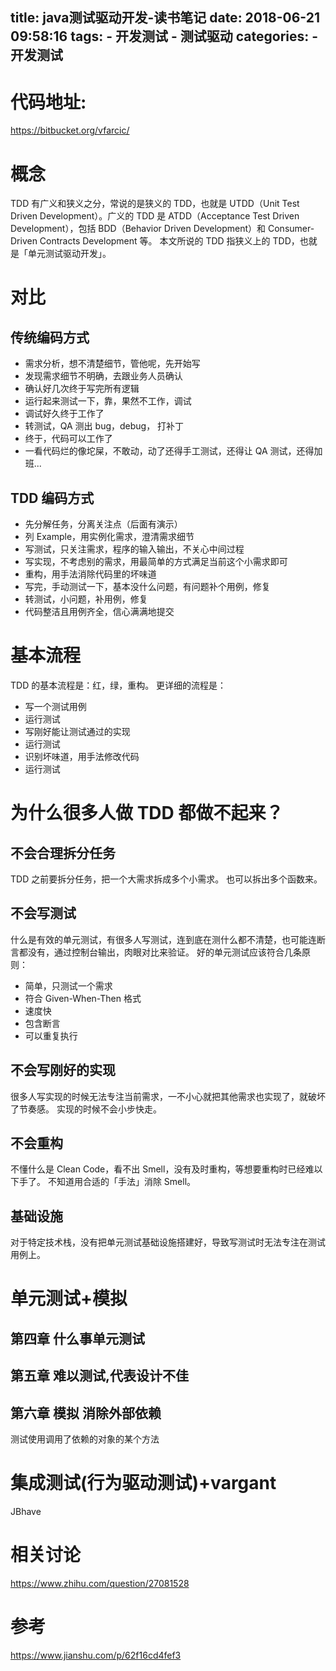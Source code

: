 title: java测试驱动开发-读书笔记
date: 2018-06-21 09:58:16
tags:
    - 开发测试
    - 测试驱动
categories:
    - 开发测试
---
# 代码地址:
https://bitbucket.org/vfarcic/


# 概念
TDD 有广义和狭义之分，常说的是狭义的 TDD，也就是 UTDD（Unit Test Driven Development）。广义的 TDD 是 ATDD（Acceptance Test Driven Development），包括 BDD（Behavior Driven Development）和 Consumer-Driven Contracts Development 等。
本文所说的 TDD 指狭义上的 TDD，也就是「单元测试驱动开发」。


# 对比
## 传统编码方式

- 需求分析，想不清楚细节，管他呢，先开始写
- 发现需求细节不明确，去跟业务人员确认
- 确认好几次终于写完所有逻辑
- 运行起来测试一下，靠，果然不工作，调试
- 调试好久终于工作了
- 转测试，QA 测出 bug，debug， 打补丁
- 终于，代码可以工作了
- 一看代码烂的像坨屎，不敢动，动了还得手工测试，还得让 QA 测试，还得加班...


## TDD 编码方式

- 先分解任务，分离关注点（后面有演示）
- 列 Example，用实例化需求，澄清需求细节
- 写测试，只关注需求，程序的输入输出，不关心中间过程
- 写实现，不考虑别的需求，用最简单的方式满足当前这个小需求即可
- 重构，用手法消除代码里的坏味道
- 写完，手动测试一下，基本没什么问题，有问题补个用例，修复
- 转测试，小问题，补用例，修复
- 代码整洁且用例齐全，信心满满地提交

# 基本流程
TDD 的基本流程是：红，绿，重构。
更详细的流程是：

- 写一个测试用例
- 运行测试
- 写刚好能让测试通过的实现
- 运行测试
- 识别坏味道，用手法修改代码
- 运行测试

# 为什么很多人做 TDD 都做不起来？
## 不会合理拆分任务
TDD 之前要拆分任务，把一个大需求拆成多个小需求。
也可以拆出多个函数来。

## 不会写测试
什么是有效的单元测试，有很多人写测试，连到底在测什么都不清楚，也可能连断言都没有，通过控制台输出，肉眼对比来验证。
好的单元测试应该符合几条原则：

- 简单，只测试一个需求
- 符合 Given-When-Then 格式
- 速度快
- 包含断言
- 可以重复执行

## 不会写刚好的实现
很多人写实现的时候无法专注当前需求，一不小心就把其他需求也实现了，就破坏了节奏感。
实现的时候不会小步快走。

## 不会重构
不懂什么是 Clean Code，看不出 Smell，没有及时重构，等想要重构时已经难以下手了。
不知道用合适的「手法」消除 Smell。

## 基础设施
对于特定技术栈，没有把单元测试基础设施搭建好，导致写测试时无法专注在测试用例上。



# 单元测试+模拟
## 第四章 什么事单元测试

## 第五章 难以测试,代表设计不佳

## 第六章 模拟 消除外部依赖
测试使用调用了依赖的对象的某个方法

# 集成测试(行为驱动测试)+vargant
JBhave





# 相关讨论
https://www.zhihu.com/question/27081528

# 参考
https://www.jianshu.com/p/62f16cd4fef3


